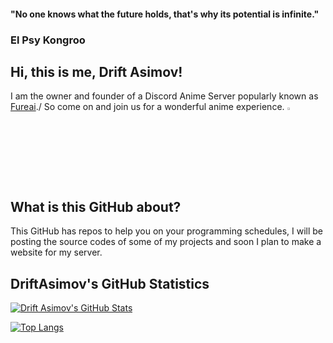 #### "No one knows what the future holds, that's why its potential is infinite."

### El Psy Kongroo

## Hi, this is me, Drift Asimov!
I am the owner and founder of a Discord Anime Server popularly known as [Fureai](https://discord.gg/x3qAZV3)./
So come on and join us for a wonderful anime experience. <img src="https://45.media.tumblr.com/8258f16f2d3ec57e7bf9a7e44592e50c/tumblr_mu6m7zAM8k1s2r5vwo1_250.gif" width=3%>

## What is this GitHub about?
This GitHub has repos to help you on your programming schedules, I will be posting the source codes of some of my projects and soon I plan to make a website for my server.

## DriftAsimov's GitHub Statistics
[![Drift Asimov's GitHub Stats](https://github-readme-stats.vercel.app/api?username=driftasimov&show_icons=true&theme=chartreuse-dark)](https://github.com/anuraghazra/github-readme-stats)

[![Top Langs](https://github-readme-stats.vercel.app/api/top-langs/?username=driftasimov&layout=compact&theme=dracula)](https://github.com/anuraghazra/github-readme-stats)

